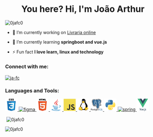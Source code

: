 <h1 align="center">You here? Hi, I'm João Arthur</h1>

<p align="left"> <img src="https://komarev.com/ghpvc/?username=0jafc0&label=Profile%20views&color=0e75b6&style=flat" alt="0jafc0" /> </p>

- 🔭 I’m currently working on [Livraria online](https://github.com/joaopaulopbjp/ifpb_monteiro_dac_2021_2_grupo_3)

- 🌱 I’m currently learning **springboot and vue.js**

- ⚡ Fun fact **I love learn, linux and technology**

<h3 align="left">Connect with me:</h3>
<p align="left">
<a href="https://linkedin.com/in/ja-fc" target="blank"><img align="center" src="https://raw.githubusercontent.com/rahuldkjain/github-profile-readme-generator/master/src/images/icons/Social/linked-in-alt.svg" alt="ja-fc" height="30" width="40" /></a>
</p>

<h3 align="left">Languages and Tools:</h3>
<p align="left"> <a href="https://www.w3schools.com/css/" target="_blank"> <img src="https://raw.githubusercontent.com/devicons/devicon/master/icons/css3/css3-original-wordmark.svg" alt="css3" width="40" height="40"/> </a> <a href="https://www.figma.com/" target="_blank"> <img src="https://www.vectorlogo.zone/logos/figma/figma-icon.svg" alt="figma" width="40" height="40"/> </a> <a href="https://www.w3.org/html/" target="_blank"> <img src="https://raw.githubusercontent.com/devicons/devicon/master/icons/html5/html5-original-wordmark.svg" alt="html5" width="40" height="40"/> </a> <a href="https://www.java.com" target="_blank"> <img src="https://raw.githubusercontent.com/devicons/devicon/master/icons/java/java-original.svg" alt="java" width="40" height="40"/> </a> <a href="https://developer.mozilla.org/en-US/docs/Web/JavaScript" target="_blank"> <img src="https://raw.githubusercontent.com/devicons/devicon/master/icons/javascript/javascript-original.svg" alt="javascript" width="40" height="40"/> </a> <a href="https://www.linux.org/" target="_blank"> <img src="https://raw.githubusercontent.com/devicons/devicon/master/icons/linux/linux-original.svg" alt="linux" width="40" height="40"/> </a> <a href="https://www.postgresql.org" target="_blank"> <img src="https://raw.githubusercontent.com/devicons/devicon/master/icons/postgresql/postgresql-original-wordmark.svg" alt="postgresql" width="40" height="40"/> </a> <a href="https://www.python.org" target="_blank"> <img src="https://raw.githubusercontent.com/devicons/devicon/master/icons/python/python-original.svg" alt="python" width="40" height="40"/> </a> <a href="https://spring.io/" target="_blank"> <img src="https://www.vectorlogo.zone/logos/springio/springio-icon.svg" alt="spring" width="40" height="40"/> </a> <a href="https://vuejs.org/" target="_blank"> <img src="https://raw.githubusercontent.com/devicons/devicon/master/icons/vuejs/vuejs-original-wordmark.svg" alt="vuejs" width="40" height="40"/> </a> </p>

<p>&nbsp;<img align="center" src="https://github-readme-stats.vercel.app/api?username=0jafc0&show_icons=true&locale=pt-br&title_color=ff0000&bg_color=0D1117" alt="0jafc0" /></p>
<p><img align="left" src="https://github-readme-stats.vercel.app/api/top-langs?username=0jafc0&show_icons=true&locale=en&layout=compact&title_color=ff0000&bg_color=0D1117" alt="0jafc0" /></p>


<!--<p><img align="center" src="https://github-readme-streak-stats.herokuapp.com/?user=0jafc0&" alt="0jafc0" /></p>-->
